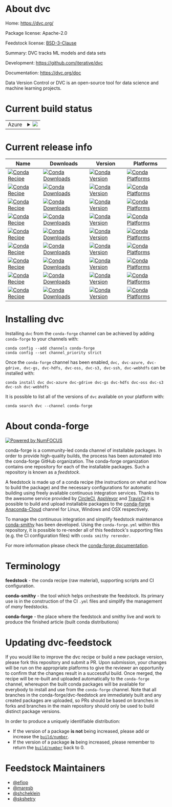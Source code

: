 About dvc
=========

Home: https://dvc.org/

Package license: Apache-2.0

Feedstock license: [BSD-3-Clause](https://github.com/conda-forge/dvc-feedstock/blob/master/LICENSE.txt)

Summary: DVC tracks ML models and data sets

Development: https://github.com/iterative/dvc

Documentation: https://dvc.org/doc

Data Version Control or DVC is an open-source tool for data science
and machine learning projects.


Current build status
====================


<table>
    
  <tr>
    <td>Azure</td>
    <td>
      <details>
        <summary>
          <a href="https://dev.azure.com/conda-forge/feedstock-builds/_build/latest?definitionId=7270&branchName=master">
            <img src="https://dev.azure.com/conda-forge/feedstock-builds/_apis/build/status/dvc-feedstock?branchName=master">
          </a>
        </summary>
        <table>
          <thead><tr><th>Variant</th><th>Status</th></tr></thead>
          <tbody><tr>
              <td>linux_64_python3.6.____cpython</td>
              <td>
                <a href="https://dev.azure.com/conda-forge/feedstock-builds/_build/latest?definitionId=7270&branchName=master">
                  <img src="https://dev.azure.com/conda-forge/feedstock-builds/_apis/build/status/dvc-feedstock?branchName=master&jobName=linux&configuration=linux_64_python3.6.____cpython" alt="variant">
                </a>
              </td>
            </tr><tr>
              <td>linux_64_python3.7.____cpython</td>
              <td>
                <a href="https://dev.azure.com/conda-forge/feedstock-builds/_build/latest?definitionId=7270&branchName=master">
                  <img src="https://dev.azure.com/conda-forge/feedstock-builds/_apis/build/status/dvc-feedstock?branchName=master&jobName=linux&configuration=linux_64_python3.7.____cpython" alt="variant">
                </a>
              </td>
            </tr><tr>
              <td>linux_64_python3.8.____cpython</td>
              <td>
                <a href="https://dev.azure.com/conda-forge/feedstock-builds/_build/latest?definitionId=7270&branchName=master">
                  <img src="https://dev.azure.com/conda-forge/feedstock-builds/_apis/build/status/dvc-feedstock?branchName=master&jobName=linux&configuration=linux_64_python3.8.____cpython" alt="variant">
                </a>
              </td>
            </tr><tr>
              <td>linux_64_python3.9.____cpython</td>
              <td>
                <a href="https://dev.azure.com/conda-forge/feedstock-builds/_build/latest?definitionId=7270&branchName=master">
                  <img src="https://dev.azure.com/conda-forge/feedstock-builds/_apis/build/status/dvc-feedstock?branchName=master&jobName=linux&configuration=linux_64_python3.9.____cpython" alt="variant">
                </a>
              </td>
            </tr><tr>
              <td>osx_64_python3.6.____cpython</td>
              <td>
                <a href="https://dev.azure.com/conda-forge/feedstock-builds/_build/latest?definitionId=7270&branchName=master">
                  <img src="https://dev.azure.com/conda-forge/feedstock-builds/_apis/build/status/dvc-feedstock?branchName=master&jobName=osx&configuration=osx_64_python3.6.____cpython" alt="variant">
                </a>
              </td>
            </tr><tr>
              <td>osx_64_python3.7.____cpython</td>
              <td>
                <a href="https://dev.azure.com/conda-forge/feedstock-builds/_build/latest?definitionId=7270&branchName=master">
                  <img src="https://dev.azure.com/conda-forge/feedstock-builds/_apis/build/status/dvc-feedstock?branchName=master&jobName=osx&configuration=osx_64_python3.7.____cpython" alt="variant">
                </a>
              </td>
            </tr><tr>
              <td>osx_64_python3.8.____cpython</td>
              <td>
                <a href="https://dev.azure.com/conda-forge/feedstock-builds/_build/latest?definitionId=7270&branchName=master">
                  <img src="https://dev.azure.com/conda-forge/feedstock-builds/_apis/build/status/dvc-feedstock?branchName=master&jobName=osx&configuration=osx_64_python3.8.____cpython" alt="variant">
                </a>
              </td>
            </tr><tr>
              <td>osx_64_python3.9.____cpython</td>
              <td>
                <a href="https://dev.azure.com/conda-forge/feedstock-builds/_build/latest?definitionId=7270&branchName=master">
                  <img src="https://dev.azure.com/conda-forge/feedstock-builds/_apis/build/status/dvc-feedstock?branchName=master&jobName=osx&configuration=osx_64_python3.9.____cpython" alt="variant">
                </a>
              </td>
            </tr><tr>
              <td>win_64_python3.7.____cpython</td>
              <td>
                <a href="https://dev.azure.com/conda-forge/feedstock-builds/_build/latest?definitionId=7270&branchName=master">
                  <img src="https://dev.azure.com/conda-forge/feedstock-builds/_apis/build/status/dvc-feedstock?branchName=master&jobName=win&configuration=win_64_python3.7.____cpython" alt="variant">
                </a>
              </td>
            </tr><tr>
              <td>win_64_python3.8.____cpython</td>
              <td>
                <a href="https://dev.azure.com/conda-forge/feedstock-builds/_build/latest?definitionId=7270&branchName=master">
                  <img src="https://dev.azure.com/conda-forge/feedstock-builds/_apis/build/status/dvc-feedstock?branchName=master&jobName=win&configuration=win_64_python3.8.____cpython" alt="variant">
                </a>
              </td>
            </tr><tr>
              <td>win_64_python3.9.____cpython</td>
              <td>
                <a href="https://dev.azure.com/conda-forge/feedstock-builds/_build/latest?definitionId=7270&branchName=master">
                  <img src="https://dev.azure.com/conda-forge/feedstock-builds/_apis/build/status/dvc-feedstock?branchName=master&jobName=win&configuration=win_64_python3.9.____cpython" alt="variant">
                </a>
              </td>
            </tr>
          </tbody>
        </table>
      </details>
    </td>
  </tr>
</table>

Current release info
====================

| Name | Downloads | Version | Platforms |
| --- | --- | --- | --- |
| [![Conda Recipe](https://img.shields.io/badge/recipe-dvc-green.svg)](https://anaconda.org/conda-forge/dvc) | [![Conda Downloads](https://img.shields.io/conda/dn/conda-forge/dvc.svg)](https://anaconda.org/conda-forge/dvc) | [![Conda Version](https://img.shields.io/conda/vn/conda-forge/dvc.svg)](https://anaconda.org/conda-forge/dvc) | [![Conda Platforms](https://img.shields.io/conda/pn/conda-forge/dvc.svg)](https://anaconda.org/conda-forge/dvc) |
| [![Conda Recipe](https://img.shields.io/badge/recipe-dvc--azure-green.svg)](https://anaconda.org/conda-forge/dvc-azure) | [![Conda Downloads](https://img.shields.io/conda/dn/conda-forge/dvc-azure.svg)](https://anaconda.org/conda-forge/dvc-azure) | [![Conda Version](https://img.shields.io/conda/vn/conda-forge/dvc-azure.svg)](https://anaconda.org/conda-forge/dvc-azure) | [![Conda Platforms](https://img.shields.io/conda/pn/conda-forge/dvc-azure.svg)](https://anaconda.org/conda-forge/dvc-azure) |
| [![Conda Recipe](https://img.shields.io/badge/recipe-dvc--gdrive-green.svg)](https://anaconda.org/conda-forge/dvc-gdrive) | [![Conda Downloads](https://img.shields.io/conda/dn/conda-forge/dvc-gdrive.svg)](https://anaconda.org/conda-forge/dvc-gdrive) | [![Conda Version](https://img.shields.io/conda/vn/conda-forge/dvc-gdrive.svg)](https://anaconda.org/conda-forge/dvc-gdrive) | [![Conda Platforms](https://img.shields.io/conda/pn/conda-forge/dvc-gdrive.svg)](https://anaconda.org/conda-forge/dvc-gdrive) |
| [![Conda Recipe](https://img.shields.io/badge/recipe-dvc--gs-green.svg)](https://anaconda.org/conda-forge/dvc-gs) | [![Conda Downloads](https://img.shields.io/conda/dn/conda-forge/dvc-gs.svg)](https://anaconda.org/conda-forge/dvc-gs) | [![Conda Version](https://img.shields.io/conda/vn/conda-forge/dvc-gs.svg)](https://anaconda.org/conda-forge/dvc-gs) | [![Conda Platforms](https://img.shields.io/conda/pn/conda-forge/dvc-gs.svg)](https://anaconda.org/conda-forge/dvc-gs) |
| [![Conda Recipe](https://img.shields.io/badge/recipe-dvc--hdfs-green.svg)](https://anaconda.org/conda-forge/dvc-hdfs) | [![Conda Downloads](https://img.shields.io/conda/dn/conda-forge/dvc-hdfs.svg)](https://anaconda.org/conda-forge/dvc-hdfs) | [![Conda Version](https://img.shields.io/conda/vn/conda-forge/dvc-hdfs.svg)](https://anaconda.org/conda-forge/dvc-hdfs) | [![Conda Platforms](https://img.shields.io/conda/pn/conda-forge/dvc-hdfs.svg)](https://anaconda.org/conda-forge/dvc-hdfs) |
| [![Conda Recipe](https://img.shields.io/badge/recipe-dvc--oss-green.svg)](https://anaconda.org/conda-forge/dvc-oss) | [![Conda Downloads](https://img.shields.io/conda/dn/conda-forge/dvc-oss.svg)](https://anaconda.org/conda-forge/dvc-oss) | [![Conda Version](https://img.shields.io/conda/vn/conda-forge/dvc-oss.svg)](https://anaconda.org/conda-forge/dvc-oss) | [![Conda Platforms](https://img.shields.io/conda/pn/conda-forge/dvc-oss.svg)](https://anaconda.org/conda-forge/dvc-oss) |
| [![Conda Recipe](https://img.shields.io/badge/recipe-dvc--s3-green.svg)](https://anaconda.org/conda-forge/dvc-s3) | [![Conda Downloads](https://img.shields.io/conda/dn/conda-forge/dvc-s3.svg)](https://anaconda.org/conda-forge/dvc-s3) | [![Conda Version](https://img.shields.io/conda/vn/conda-forge/dvc-s3.svg)](https://anaconda.org/conda-forge/dvc-s3) | [![Conda Platforms](https://img.shields.io/conda/pn/conda-forge/dvc-s3.svg)](https://anaconda.org/conda-forge/dvc-s3) |
| [![Conda Recipe](https://img.shields.io/badge/recipe-dvc--ssh-green.svg)](https://anaconda.org/conda-forge/dvc-ssh) | [![Conda Downloads](https://img.shields.io/conda/dn/conda-forge/dvc-ssh.svg)](https://anaconda.org/conda-forge/dvc-ssh) | [![Conda Version](https://img.shields.io/conda/vn/conda-forge/dvc-ssh.svg)](https://anaconda.org/conda-forge/dvc-ssh) | [![Conda Platforms](https://img.shields.io/conda/pn/conda-forge/dvc-ssh.svg)](https://anaconda.org/conda-forge/dvc-ssh) |
| [![Conda Recipe](https://img.shields.io/badge/recipe-dvc--webhdfs-green.svg)](https://anaconda.org/conda-forge/dvc-webhdfs) | [![Conda Downloads](https://img.shields.io/conda/dn/conda-forge/dvc-webhdfs.svg)](https://anaconda.org/conda-forge/dvc-webhdfs) | [![Conda Version](https://img.shields.io/conda/vn/conda-forge/dvc-webhdfs.svg)](https://anaconda.org/conda-forge/dvc-webhdfs) | [![Conda Platforms](https://img.shields.io/conda/pn/conda-forge/dvc-webhdfs.svg)](https://anaconda.org/conda-forge/dvc-webhdfs) |

Installing dvc
==============

Installing `dvc` from the `conda-forge` channel can be achieved by adding `conda-forge` to your channels with:

```
conda config --add channels conda-forge
conda config --set channel_priority strict
```

Once the `conda-forge` channel has been enabled, `dvc, dvc-azure, dvc-gdrive, dvc-gs, dvc-hdfs, dvc-oss, dvc-s3, dvc-ssh, dvc-webhdfs` can be installed with:

```
conda install dvc dvc-azure dvc-gdrive dvc-gs dvc-hdfs dvc-oss dvc-s3 dvc-ssh dvc-webhdfs
```

It is possible to list all of the versions of `dvc` available on your platform with:

```
conda search dvc --channel conda-forge
```


About conda-forge
=================

[![Powered by NumFOCUS](https://img.shields.io/badge/powered%20by-NumFOCUS-orange.svg?style=flat&colorA=E1523D&colorB=007D8A)](http://numfocus.org)

conda-forge is a community-led conda channel of installable packages.
In order to provide high-quality builds, the process has been automated into the
conda-forge GitHub organization. The conda-forge organization contains one repository
for each of the installable packages. Such a repository is known as a *feedstock*.

A feedstock is made up of a conda recipe (the instructions on what and how to build
the package) and the necessary configurations for automatic building using freely
available continuous integration services. Thanks to the awesome service provided by
[CircleCI](https://circleci.com/), [AppVeyor](https://www.appveyor.com/)
and [TravisCI](https://travis-ci.com/) it is possible to build and upload installable
packages to the [conda-forge](https://anaconda.org/conda-forge)
[Anaconda-Cloud](https://anaconda.org/) channel for Linux, Windows and OSX respectively.

To manage the continuous integration and simplify feedstock maintenance
[conda-smithy](https://github.com/conda-forge/conda-smithy) has been developed.
Using the ``conda-forge.yml`` within this repository, it is possible to re-render all of
this feedstock's supporting files (e.g. the CI configuration files) with ``conda smithy rerender``.

For more information please check the [conda-forge documentation](https://conda-forge.org/docs/).

Terminology
===========

**feedstock** - the conda recipe (raw material), supporting scripts and CI configuration.

**conda-smithy** - the tool which helps orchestrate the feedstock.
                   Its primary use is in the construction of the CI ``.yml`` files
                   and simplify the management of *many* feedstocks.

**conda-forge** - the place where the feedstock and smithy live and work to
                  produce the finished article (built conda distributions)


Updating dvc-feedstock
======================

If you would like to improve the dvc recipe or build a new
package version, please fork this repository and submit a PR. Upon submission,
your changes will be run on the appropriate platforms to give the reviewer an
opportunity to confirm that the changes result in a successful build. Once
merged, the recipe will be re-built and uploaded automatically to the
`conda-forge` channel, whereupon the built conda packages will be available for
everybody to install and use from the `conda-forge` channel.
Note that all branches in the conda-forge/dvc-feedstock are
immediately built and any created packages are uploaded, so PRs should be based
on branches in forks and branches in the main repository should only be used to
build distinct package versions.

In order to produce a uniquely identifiable distribution:
 * If the version of a package **is not** being increased, please add or increase
   the [``build/number``](https://docs.conda.io/projects/conda-build/en/latest/resources/define-metadata.html#build-number-and-string).
 * If the version of a package **is** being increased, please remember to return
   the [``build/number``](https://docs.conda.io/projects/conda-build/en/latest/resources/define-metadata.html#build-number-and-string)
   back to 0.

Feedstock Maintainers
=====================

* [@efiop](https://github.com/efiop/)
* [@maresb](https://github.com/maresb/)
* [@shcheklein](https://github.com/shcheklein/)
* [@skshetry](https://github.com/skshetry/)

